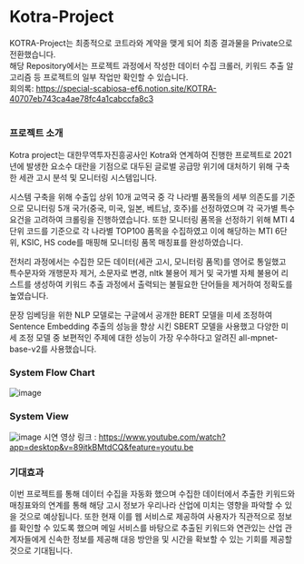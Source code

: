 # Kotra-Project
KOTRA-Project는 최종적으로 코트라와 계약을 맺게 되어 최종 결과물을 Private으로 전환했습니다.<br>
해당 Repository에서는 프로젝트 과정에서 작성한 데이터 수집 크롤러, 키워드 추출 알고리즘 등 프로젝트의 일부 작업만 확인할 수 있습니다. <br>
회의록: https://special-scabiosa-ef6.notion.site/KOTRA-40707eb743ca4ae78fc4a1cabccfa8c3<br>

#
### 프로젝트 소개<br>
Kotra project는 대한무역투자진흥공사인 Kotra와 연계하여 진행한 프로젝트로 2021년에 발생한 요소수 대란을 기점으로 대두된 글로벌 공급망 위기에 대처하기 위해 구축한 세관 고시 분석 및 모니터링 시스템입니다.


시스템 구축을 위해 수출입 상위 10개 교역국 중 각 나라별 품목들의 세부 의존도를 기준으로 모니터링 5개 국가(중국, 미국, 일본, 베트남, 호주)를 선정하였으며 각 국가별 특수 요건을 고려하여 크롤링을 진행하였습니다. 또한 모니터링 품목을 선정하기 위해 MTI 4단위 코드를 기준으로 각 나라별 TOP100 품목을 수집하였고 이에 해당하는 MTI 6단위, KSIC, HS code를 매핑해 모니터링 품목 매칭표를 완성하였습니다.

전처리 과정에서는 수집한 모든 데이터(세관 고시, 모니터링 품목)를 영어로 통일했고 특수문자와 개행문자 제거, 소문자로 변경, nltk 불용어 제거 및 국가별 자체 불용어 리스트를 생성하여 키워드 추출 과정에서 출력되는 불필요한 단어들을 제거하여 정확도를 높였습니다.


문장 임베딩을 위한 NLP 모델로는 구글에서 공개한 BERT 모델을 미세 조정하여 Sentence Embedding 추출의 성능을 향상 시킨 SBERT 모델을 사용했고 다양한 미세 조정 모델 중 보편적인 주제에 대한 성능이 가장 우수하다고 알려진 all-mpnet-base-v2를 사용했습니다.


### System Flow Chart
![image](https://user-images.githubusercontent.com/52529935/194687321-e4234302-7e0e-4806-aad7-e414db7c09bf.png)

### System View
![image](https://user-images.githubusercontent.com/52529935/194688702-f692321f-8ecb-42bd-8c5b-68d0ead3a19a.png)
시연 영상 링크 : https://www.youtube.com/watch?app=desktop&v=89itkBMtdCQ&feature=youtu.be

### 기대효과
이번 프로젝트를 통해 데이터 수집을 자동화 했으며 수집한 데이터에서 추출한 키워드와 매칭표와의 연계를 통해 해당 고시 정보가 우리나라 산업에 미치는 영향을 파악할 수 있을 것으로 예상됩니다. 또한 현재 이를 웹 서비스로 제공하여 사용자가 직관적으로 정보를 확인할 수 있도록 했으며 메일 서비스를 바탕으로 추출된 키워드와 연관있는 산업 관계자들에게 신속한 정보를 제공해 대응 방안을 및 시간을 확보할 수 있는 기회를 제공할 것으로 기대됩니다.
